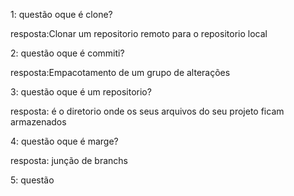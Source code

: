 1: questão
oque é clone?

resposta:Clonar um repositorio remoto para o repositorio local

2: questão
oque é commiti?


resposta:Empacotamento de um grupo de alterações


3: questão
oque é um repositorio?


resposta: é o diretorio onde os seus arquivos do seu projeto ficam armazenados



4: questão
oque é marge?


resposta: junção de branchs




5: questão

